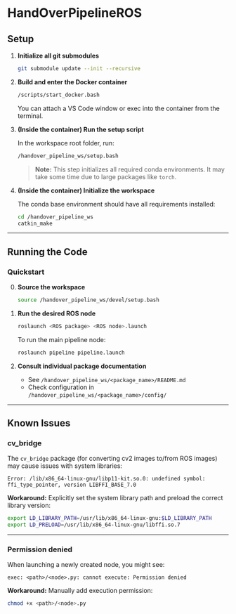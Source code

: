 # HandOverPipelineROS

## Setup

1. **Initialize all git submodules**

    ```bash
    git submodule update --init --recursive
    ```

2. **Build and enter the Docker container**

    ```bash
    /scripts/start_docker.bash
    ```

    You can attach a VS Code window or exec into the container from the terminal.

3. **(Inside the container) Run the setup script**

    In the workspace root folder, run:

    ```bash
    /handover_pipeline_ws/setup.bash
    ```

    > **Note:** This step initializes all required conda environments. It may take some time due to large packages like `torch`.

4. **(Inside the container) Initialize the workspace**

    The conda base environment should have all requirements installed:

    ```bash
    cd /handover_pipeline_ws
    catkin_make
    ```

---

## Running the Code

### Quickstart

0. **Source the workspace**

    ```bash
    source /handover_pipeline_ws/devel/setup.bash
    ```

1. **Run the desired ROS node**

    ```bash
    roslaunch <ROS package> <ROS node>.launch
    ```

    To run the main pipeline node:

    ```bash
    roslaunch pipeline pipeline.launch
    ```

2. **Consult individual package documentation**

    - See `/handover_pipeline_ws/<package_name>/README.md`
    - Check configuration in `/handover_pipeline_ws/<package_name>/config/`

---

## Known Issues

### cv_bridge

The `cv_bridge` package (for converting cv2 images to/from ROS images) may cause issues with system libraries:

```
Error: /lib/x86_64-linux-gnu/libp11-kit.so.0: undefined symbol: ffi_type_pointer, version LIBFFI_BASE_7.0
```

**Workaround:** Explicitly set the system library path and preload the correct library version:

```bash
export LD_LIBRARY_PATH=/usr/lib/x86_64-linux-gnu:$LD_LIBRARY_PATH
export LD_PRELOAD=/usr/lib/x86_64-linux-gnu/libffi.so.7
```

---

### Permission denied

When launching a newly created node, you might see:

```
exec: <path>/<node>.py: cannot execute: Permission denied
```

**Workaround:** Manually add execution permission:

```bash
chmod +x <path>/<node>.py
```